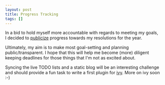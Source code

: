 ```yaml
---
layout: post
title: Progress Tracking
tags: []
---
```


In a bid to hold myself more accountable with regards to meeting my
goals, I decided to [publicize](/tracker.html) progress towards my
resolutions for the year.

Ultimately, my aim is to make most goal-setting and planning
public/transparent. I hope that this will help me become (more)
diligent keeping deadlines for those things that I'm not as excited
about.

Syncing the live TODO lists and a static blog will be an interesting
challenge and should provide a fun task to write a first plugin for
[ivy](https://github.com/m2w/ivy). More on ivy soon :-)
